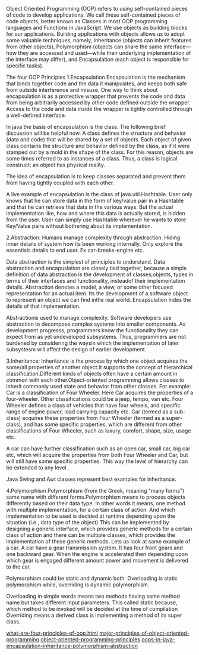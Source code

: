 Object Oriented Programming (OOP) refers to using self-contained pieces of code to develop applications. We call these self-contained pieces of code objects, better known as Classes in most OOP programming languages and Functions in JavaScript. We use objects as building blocks for our applications. Building applications with objects allows us to adopt some valuable techniques, namely, Inheritance (objects can inherit features from other objects), Polymorphism (objects can share the same interface—how they are accessed and used—while their underlying implementation of the interface may differ), and Encapsulation (each object is responsible for specific tasks).

The four OOP Principles
1.Encapsulation
Encapsulation is the mechanism that binds together code and the data it manipulates, and keeps both safe from outside interference and misuse. One way to think about encapsulation is as a protective wrapper that prevents the code and data from being arbitrarily accessed by other code defined outside the wrapper. Access to the code and data inside the wrapper is tightly controlled through a well-defined interface.


In java the basis of encapsulation is the class. The following brief discussion will be helpful now. A class defines the structure and behavior (data and code) that will be shared by a set of objects. Each object of given class contains the structure and behavior defined by the class, as if it were stamped out by a mold in the shape of the class. For this reason, objects are some times referred to as instances of a class. Thus, a class is logical construct; an object has physical reality.


The idea of encapsulation is to keep classes separated and prevent them from having tightly coupled with each other.

A live example of encapsulation is the class of java.util.Hashtable. User only knows that he can store data in the form of key/value pair in a Hashtable and that he can retrieve that data in the various ways. But the actual implementation like, how and where this data is actually stored, is hidden from the user. User can simply use Hashtable wherever he wants to store Key/Value pairs without bothering about its implementation.

2.Abstraction:
Humans manage complexity through abstraction. Hiding inner details of system how its been working internally. Only explore the essentials details to end user. Ex car-breaks-engine etc.

Data abstraction is the simplest of principles to understand. Data abstraction and encapuslation are closely tied together, because a simple definition of data abstraction is the development of classes,objects, types in terms of their interfaces and functionality, insteadof their implementation details. Abstraction denotes a model, a view,
or some other focused representation for an actual item. Its the development of a software object to represent an object we can find inthe real world. Encapsulation hides the details of that implementation.

Abstractionis used to manage complexity. Software developers use abstraction to decompose complex systems into smaller components. As development progresss, programmers know the functionality they can expect from as
yet undeveloped subsystems. Thus, programmers are not burdened by considering the waysin which the implementation of later subsystesm will affect the design of earlier development.

3.Inheritance: Inheritance is the process by which one object acquires the some/all properties of another object.It supports the concept of hierarchical classification.Different kinds of objects often have a certain amount in common with each other.Object-oriented programming allows classes to inherit commonly used state and behavior from other classes.
For example: Car is a classification of Four Wheeler. Here Car acquires the properties of a four-wheeler. Other classifications could be a jeep, tempo, van etc. Four Wheeler defines a class of vehicles that have four wheels, and specific range of engine power, load carrying capacity etc. Car (termed as a sub-class) acquires these properties from Four Wheeler (termed as a super-class), and has some specific properties, which are different from other classifications of Four Wheeler, such as luxury, comfort, shape, size, usage etc.

A car can have further classification such as an open car, small car, big car etc, which will acquire the properties from both Four Wheeler and Car, but will still have some specific properties. This way the level of hierarchy can be extended to any level.

Java Swing and Awt classes represent best examples for inheritance.

4.Polymorphism
Polymorphism (from the Greek, meaning "many forms") same name with different forms.Polymorphism means to process objects differently based on their data type.
In other words it means, one method with multiple implementation, for a certain class of action. And which implementation to be used is decided at runtime depending upon the situation (i.e., data type of the object)
This can be implemented by designing a generic interface, which provides generic methods for a certain class of action and there can be multiple classes, which provides the implementation of these generic methods.
Lets us look at same example of a car. A car have a gear transmission system. It has four front gears and one backward gear. When the engine is accelerated then depending upon which gear is engaged different amount power and movement is delivered to the car.

Polymorphism could be static and dynamic both. Overloading is static polymorphism while, overriding is dynamic polymorphism.

Overloading in simple words means two methods having same method name but takes different input parameters. This called static because, which method to be invoked will be decided at the time of compilation
Overriding means a derived class is implementing a method of its super class.

[what-are-four-principles-of-oop.html](http://crackingjavainterviews.blogspot.co.ke/2013/04/what-are-four-principles-of-oop.html)
[major-principles-of-object-oriented-programming](http://codebetter.com/raymondlewallen/2005/07/19/4-major-principles-of-object-oriented-programming/)
[object-oriented-programming-principles](https://sites.google.com/site/java4interviews/home/object-oriented-programming-principles)
[oops-in-java-encapsulation-inheritance-polymorphism-abstraction](http://beginnersbook.com/2013/03/oops-in-java-encapsulation-inheritance-polymorphism-abstraction/)



 


